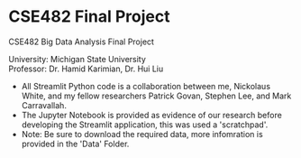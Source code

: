 # CSE482 Final Project
CSE482 Big Data Analysis Final Project

University: Michigan State University <br>
Professor: Dr. Hamid Karimian, Dr. Hui Liu <br>

* All Streamlit Python code is a collaboration between me, Nickolaus White, and my fellow researchers Patrick Govan, Stephen Lee, and Mark Carravallah.
* The Jupyter Notebook is provided as evidence of our research before developing the Streamlit application, this was used a 'scratchpad'.
* Note: Be sure to download the required data, more infomration is provided in the 'Data' Folder.
